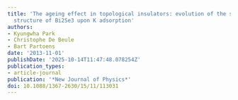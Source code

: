```yaml
---
title: 'The ageing effect in topological insulators: evolution of the surface electronic
  structure of Bi2Se3 upon K adsorption'
authors:
- Kyungwha Park
- Christophe De Beule
- Bart Partoens
date: '2013-11-01'
publishDate: '2025-10-14T11:47:48.078254Z'
publication_types:
- article-journal
publication: '*New Journal of Physics*'
doi: 10.1088/1367-2630/15/11/113031
---
```

